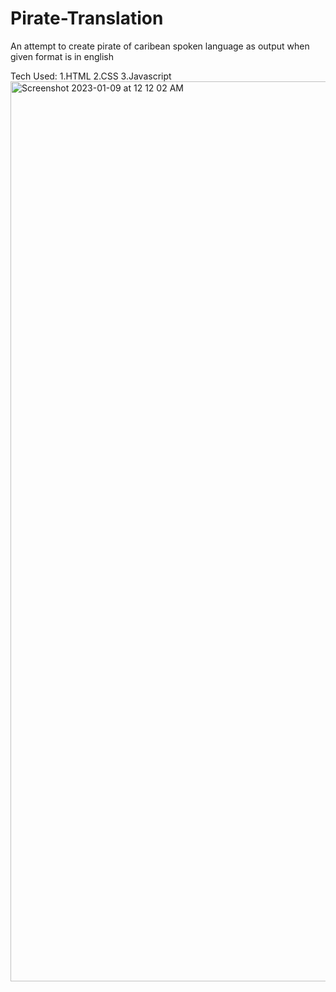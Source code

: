 # Pirate-Translation
 An attempt to create pirate of caribean spoken language as output when given format is in english
 
 Tech Used:
 1.HTML
 2.CSS
 3.Javascript
<img width="1440" alt="Screenshot 2023-01-09 at 12 12 02 AM" src="https://user-images.githubusercontent.com/120501849/211213542-8d5ac2c3-4f5d-4184-8c03-a9722caab314.png">
